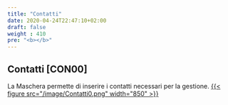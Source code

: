 ```yaml
---
title: "Contatti"
date: 2020-04-24T22:47:10+02:00
draft: false
weight : 410
pre: "<b></b>"
---
```


## Contatti [CON00]
La Maschera permette di inserire i contatti necessari per la gestione.
[{{< figure src="/image/Contatti0.png"  width="850"  >}}](/image/Contatti0.png)

